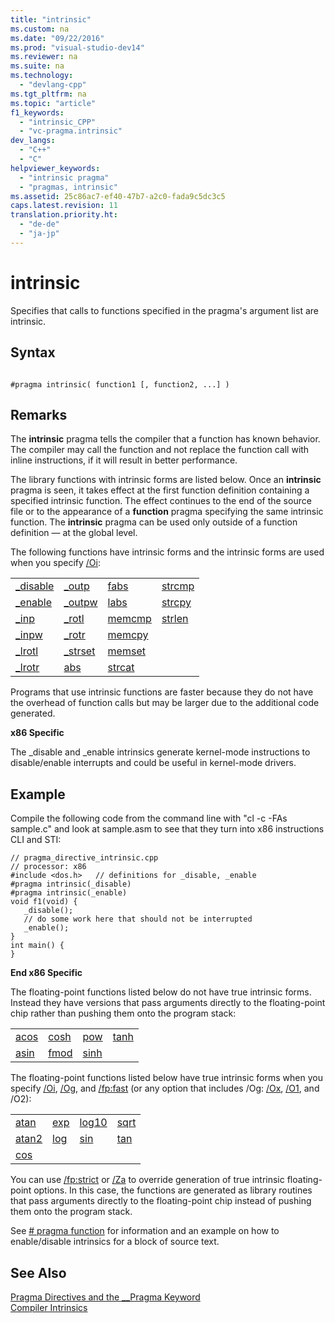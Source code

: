 ```yaml
---
title: "intrinsic"
ms.custom: na
ms.date: "09/22/2016"
ms.prod: "visual-studio-dev14"
ms.reviewer: na
ms.suite: na
ms.technology: 
  - "devlang-cpp"
ms.tgt_pltfrm: na
ms.topic: "article"
f1_keywords: 
  - "intrinsic_CPP"
  - "vc-pragma.intrinsic"
dev_langs: 
  - "C++"
  - "C"
helpviewer_keywords: 
  - "intrinsic pragma"
  - "pragmas, intrinsic"
ms.assetid: 25c86ac7-ef40-47b7-a2c0-fada9c5dc3c5
caps.latest.revision: 11
translation.priority.ht: 
  - "de-de"
  - "ja-jp"
---
```

# intrinsic
Specifies that calls to functions specified in the pragma's argument list are intrinsic.  
  
## Syntax  
  
```  
  
#pragma intrinsic( function1 [, function2, ...] )  
```  
  
## Remarks  
 The **intrinsic** pragma tells the compiler that a function has known behavior.  The compiler may call the function and not replace the function call with inline instructions, if it will result in better performance.  
  
 The library functions with intrinsic forms are listed below. Once an **intrinsic** pragma is seen, it takes effect at the first function definition containing a specified intrinsic function. The effect continues to the end of the source file or to the appearance of a **function** pragma specifying the same intrinsic function. The **intrinsic** pragma can be used only outside of a function definition — at the global level.  
  
 The following functions have intrinsic forms and the intrinsic forms are used when you specify [/Oi](../VS_csharp/-oi--generate-intrinsic-functions-.md):  
  
|||||  
|-|-|-|-|  
|[_disable](../VS_csharp/_disable.md)|[_outp](../VS_csharp/_outp--_outpw--_outpd.md)|[fabs](../VS_csharp/fabs--fabsf--fabsl.md)|[strcmp](../VS_csharp/strcmp--wcscmp--_mbscmp.md)|  
|[_enable](../VS_csharp/_enable.md)|[_outpw](../VS_csharp/_outp--_outpw--_outpd.md)|[labs](../Topic/labs,%20llabs.md)|[strcpy](../VS_csharp/strcpy--wcscpy--_mbscpy.md)|  
|[_inp](../VS_csharp/_inp--_inpw--_inpd.md)|[_rotl](../VS_csharp/_rotl--_rotl64--_rotr--_rotr64.md)|[memcmp](../VS_csharp/memcmp--wmemcmp.md)|[strlen](../VS_csharp/strlen--wcslen--_mbslen--_mbslen_l--_mbstrlen--_mbstrlen_l.md)|  
|[_inpw](../VS_csharp/_inp--_inpw--_inpd.md)|[_rotr](../VS_csharp/_rotl--_rotl64--_rotr--_rotr64.md)|[memcpy](../VS_csharp/memcpy--wmemcpy.md)||  
|[_lrotl](../VS_csharp/_lrotl--_lrotr.md)|[_strset](../VS_csharp/_strset--_strset_l--_wcsset--_wcsset_l--_mbsset--_mbsset_l.md)|[memset](../VS_csharp/memset--wmemset.md)||  
|[_lrotr](../VS_csharp/_lrotl--_lrotr.md)|[abs](../VS_csharp/abs--labs--llabs--_abs64.md)|[strcat](../VS_csharp/strcat--wcscat--_mbscat.md)||  
  
 Programs that use intrinsic functions are faster because they do not have the overhead of function calls but may be larger due to the additional code generated.  
  
 **x86 Specific**  
  
 The _disable and _enable intrinsics generate kernel-mode instructions to disable/enable interrupts and could be useful in kernel-mode drivers.  
  
## Example  
 Compile the following code from the command line with "cl -c -FAs sample.c" and look at sample.asm to see that they turn into x86 instructions CLI and STI:  
  
```  
// pragma_directive_intrinsic.cpp  
// processor: x86  
#include <dos.h>   // definitions for _disable, _enable  
#pragma intrinsic(_disable)  
#pragma intrinsic(_enable)  
void f1(void) {  
   _disable();  
   // do some work here that should not be interrupted  
   _enable();  
}  
int main() {  
}  
```  
  
 **End x86 Specific**  
  
 The floating-point functions listed below do not have true intrinsic forms. Instead they have versions that pass arguments directly to the floating-point chip rather than pushing them onto the program stack:  
  
|||||  
|-|-|-|-|  
|[acos](../VS_csharp/acos--acosf--acosl.md)|[cosh](../VS_csharp/cos--cosf--cosl--cosh--coshf--coshl.md)|[pow](../VS_csharp/pow--powf--powl.md)|[tanh](../VS_csharp/tan--tanf--tanl--tanh--tanhf--tanhl.md)|  
|[asin](../VS_csharp/asin--asinf--asinl.md)|[fmod](../VS_csharp/fmod--fmodf.md)|[sinh](../VS_csharp/sin--sinf--sinl--sinh--sinhf--sinhl.md)||  
  
 The floating-point functions listed below have true intrinsic forms when you specify [/Oi](../VS_csharp/-oi--generate-intrinsic-functions-.md), [/Og](../VS_csharp/-og--global-optimizations-.md), and [/fp:fast](../VS_csharp/-fp--specify-floating-point-behavior-.md) (or any option that includes /Og: [/Ox](../VS_csharp/-ox--full-optimization-.md), [/O1](../VS_csharp/-o1---o2--minimize-size--maximize-speed-.md), and /O2):  
  
|||||  
|-|-|-|-|  
|[atan](../VS_csharp/atan--atanf--atanl--atan2--atan2f--atan2l.md)|[exp](../VS_csharp/exp--expf.md)|[log10](../VS_csharp/log--logf--log10--log10f.md)|[sqrt](../VS_csharp/sqrt--sqrtf--sqrtl.md)|  
|[atan2](../VS_csharp/atan--atanf--atanl--atan2--atan2f--atan2l.md)|[log](../VS_csharp/log--logf--log10--log10f.md)|[sin](../VS_csharp/sin--sinf--sinl--sinh--sinhf--sinhl.md)|[tan](../VS_csharp/tan--tanf--tanl--tanh--tanhf--tanhl.md)|  
|[cos](../VS_csharp/cos--cosf--cosl--cosh--coshf--coshl.md)||||  
  
 You can use [/fp:strict](../VS_csharp/-fp--specify-floating-point-behavior-.md) or [/Za](../VS_csharp/-za---ze--disable-language-extensions-.md) to override generation of true intrinsic floating-point options. In this case, the functions are generated as library routines that pass arguments directly to the floating-point chip instead of pushing them onto the program stack.  
  
 See [# pragma function](../VS_csharp/function--c-c---.md) for information and an example on how to enable/disable intrinsics for a block of source text.  
  
## See Also  
 [Pragma Directives and the __Pragma Keyword](../VS_csharp/pragma-directives-and-the-__pragma-keyword.md)   
 [Compiler Intrinsics](../VS_csharp/compiler-intrinsics.md)